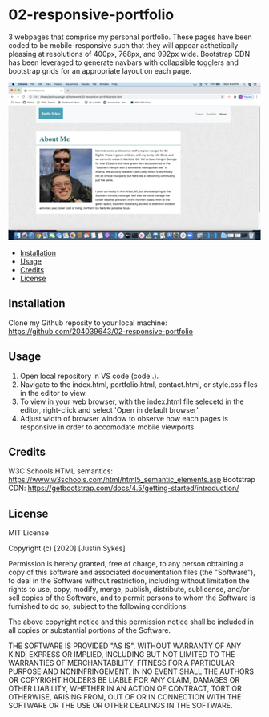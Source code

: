 # 02-responsive-portfolio

3 webpages that comprise my personal portfolio. These pages have been coded to be mobile-responsive such that they will appear asthetically pleasing at resolutions of 400px, 768px, and 992px wide. Bootstrap CDN has been leveraged to generate navbars with collapsible togglers and bootstrap grids for an appropriate layout on each page.

![screenshotofmywebpage](./Assets/Images/myportfolioscreenshot1.png)

- [Installation](#installation)
- [Usage](#usage)
- [Credits](#credits)
- [License](#license)

## Installation

Clone my Github reposity to your local machine: https://github.com/204039643/02-responsive-portfolio

## Usage

1. Open local repository in VS code (code .).
2. Navigate to the index.html, portfolio.html, contact.html, or style.css files in the editor to view.
3. To view in your web browser, with the index.html file selecetd in the editor, right-click and select 'Open in default browser'.
4. Adjust width of browser window to observe how each pages is responsive in order to accomodate mobile viewports.

## Credits

W3C Schools HTML semantics: https://www.w3schools.com/html/html5_semantic_elements.asp
Bootstrap CDN: https://getbootstrap.com/docs/4.5/getting-started/introduction/

## License

MIT License

Copyright (c) [2020] [Justin Sykes]

Permission is hereby granted, free of charge, to any person obtaining a copy
of this software and associated documentation files (the "Software"), to deal
in the Software without restriction, including without limitation the rights
to use, copy, modify, merge, publish, distribute, sublicense, and/or sell
copies of the Software, and to permit persons to whom the Software is
furnished to do so, subject to the following conditions:

The above copyright notice and this permission notice shall be included in all
copies or substantial portions of the Software.

THE SOFTWARE IS PROVIDED "AS IS", WITHOUT WARRANTY OF ANY KIND, EXPRESS OR
IMPLIED, INCLUDING BUT NOT LIMITED TO THE WARRANTIES OF MERCHANTABILITY,
FITNESS FOR A PARTICULAR PURPOSE AND NONINFRINGEMENT. IN NO EVENT SHALL THE
AUTHORS OR COPYRIGHT HOLDERS BE LIABLE FOR ANY CLAIM, DAMAGES OR OTHER
LIABILITY, WHETHER IN AN ACTION OF CONTRACT, TORT OR OTHERWISE, ARISING FROM,
OUT OF OR IN CONNECTION WITH THE SOFTWARE OR THE USE OR OTHER DEALINGS IN THE
SOFTWARE.

